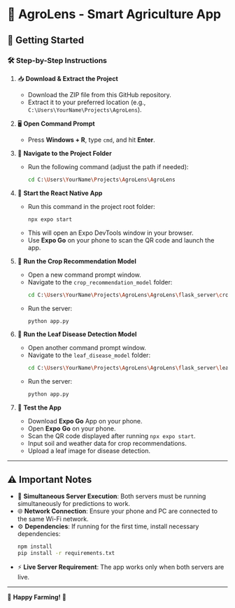 # 🌱 **AgroLens - Smart Agriculture App**

## 🚀 **Getting Started**

### 🛠️ **Step-by-Step Instructions**

1. 📥 **Download & Extract the Project**

   - Download the ZIP file from this GitHub repository.
   - Extract it to your preferred location (e.g., `C:\Users\YourName\Projects\AgroLens`).

2. 🖥️ **Open Command Prompt**

   - Press **Windows + R**, type `cmd`, and hit **Enter**.

3. 📂 **Navigate to the Project Folder**

   - Run the following command (adjust the path if needed):
     ```bash
     cd C:\Users\YourName\Projects\AgroLens\AgroLens
     ```

4. 🚀 **Start the React Native App**

   - Run this command in the project root folder:
     ```bash
     npx expo start
     ```
   - This will open an Expo DevTools window in your browser.
   - Use **Expo Go** on your phone to scan the QR code and launch the app.

5. 🌾 **Run the Crop Recommendation Model**

   - Open a new command prompt window.
   - Navigate to the `crop_recommendation_model` folder:
     ```bash
     cd C:\Users\YourName\Projects\AgroLens\AgroLens\flask_server\crop_recommendation_model
     ```
   - Run the server:
     ```bash
     python app.py
     ```

6. 🍃 **Run the Leaf Disease Detection Model**

   - Open another command prompt window.
   - Navigate to the `leaf_disease_model` folder:
     ```bash
     cd C:\Users\YourName\Projects\AgroLens\AgroLens\flask_server\leaf_disease_model
     ```
   - Run the server:
     ```bash
     python app.py
     ```

7. 📱 **Test the App**

   - Download **Expo Go** App on your phone.
   - Open **Expo** **Go** on your phone.
   - Scan the QR code displayed after running `npx expo start`.
   - Input soil and weather data for crop recommendations.
   - Upload a leaf image for disease detection.

---

## ⚠️ **Important Notes**

- 🔄 **Simultaneous Server Execution**: Both servers must be running simultaneously for predictions to work.
- 🌐 **Network Connection**: Ensure your phone and PC are connected to the same Wi-Fi network.
- ⚙️ **Dependencies**: If running for the first time, install necessary dependencies:
  ```bash
  npm install
  pip install -r requirements.txt
  ```
- ⚡ **Live Server Requirement**: The app works only when both servers are live.

---

🌾 **Happy Farming!** 🌿

